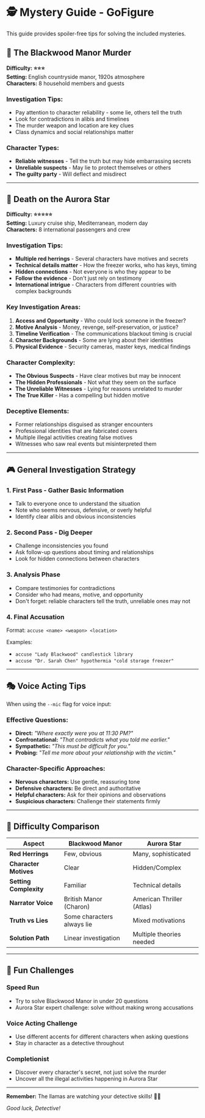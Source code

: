 # 🕵️ Mystery Guide - GoFigure

This guide provides spoiler-free tips for solving the included mysteries.

## 🏰 The Blackwood Manor Murder
**Difficulty: ⭐⭐⭐**  
**Setting:** English countryside manor, 1920s atmosphere  
**Characters:** 8 household members and guests  

### Investigation Tips:
- Pay attention to character reliability - some lie, others tell the truth
- Look for contradictions in alibis and timelines
- The murder weapon and location are key clues
- Class dynamics and social relationships matter

### Character Types:
- **Reliable witnesses** - Tell the truth but may hide embarrassing secrets
- **Unreliable suspects** - May lie to protect themselves or others
- **The guilty party** - Will deflect and misdirect

---

## 🚢 Death on the Aurora Star
**Difficulty: ⭐⭐⭐⭐⭐**  
**Setting:** Luxury cruise ship, Mediterranean, modern day  
**Characters:** 8 international passengers and crew  

### Investigation Tips:
- **Multiple red herrings** - Several characters have motives and secrets
- **Technical details matter** - How the freezer works, who has keys, timing
- **Hidden connections** - Not everyone is who they appear to be
- **Follow the evidence** - Don't just rely on testimony
- **International intrigue** - Characters from different countries with complex backgrounds

### Key Investigation Areas:
1. **Access and Opportunity** - Who could lock someone in the freezer?
2. **Motive Analysis** - Money, revenge, self-preservation, or justice?
3. **Timeline Verification** - The communications blackout timing is crucial
4. **Character Backgrounds** - Some are lying about their identities
5. **Physical Evidence** - Security cameras, master keys, medical findings

### Character Complexity:
- **The Obvious Suspects** - Have clear motives but may be innocent
- **The Hidden Professionals** - Not what they seem on the surface  
- **The Unreliable Witnesses** - Lying for reasons unrelated to murder
- **The True Killer** - Has a compelling but hidden motive

### Deceptive Elements:
- Former relationships disguised as stranger encounters
- Professional identities that are fabricated covers
- Multiple illegal activities creating false motives
- Witnesses who saw real events but misinterpreted them

---

## 🎮 General Investigation Strategy

### 1. **First Pass - Gather Basic Information**
- Talk to everyone once to understand the situation
- Note who seems nervous, defensive, or overly helpful
- Identify clear alibis and obvious inconsistencies

### 2. **Second Pass - Dig Deeper**  
- Challenge inconsistencies you found
- Ask follow-up questions about timing and relationships
- Look for hidden connections between characters

### 3. **Analysis Phase**
- Compare testimonies for contradictions
- Consider who had means, motive, and opportunity
- Don't forget: reliable characters tell the truth, unreliable ones may not

### 4. **Final Accusation**
Format: `accuse <name> <weapon> <location>`

Examples:
- `accuse "Lady Blackwood" candlestick library`
- `accuse "Dr. Sarah Chen" hypothermia "cold storage freezer"`

---

## 🎭 Voice Acting Tips

When using the `--mic` flag for voice input:

### Effective Questions:
- **Direct:** *"Where exactly were you at 11:30 PM?"*
- **Confrontational:** *"That contradicts what you told me earlier."*
- **Sympathetic:** *"This must be difficult for you."*
- **Probing:** *"Tell me more about your relationship with the victim."*

### Character-Specific Approaches:
- **Nervous characters:** Use gentle, reassuring tone
- **Defensive characters:** Be direct and authoritative  
- **Helpful characters:** Ask for their opinions and observations
- **Suspicious characters:** Challenge their statements firmly

---

## 🧩 Difficulty Comparison

| Aspect | Blackwood Manor | Aurora Star |
|--------|-----------------|-------------|
| **Red Herrings** | Few, obvious | Many, sophisticated |
| **Character Motives** | Clear | Hidden/Complex |
| **Setting Complexity** | Familiar | Technical details |
| **Narrator Voice** | British Manor (Charon) | American Thriller (Atlas) |
| **Truth vs Lies** | Some characters always lie | Mixed motivations |
| **Solution Path** | Linear investigation | Multiple theories needed |

---

## 🎪 Fun Challenges

### Speed Run
- Try to solve Blackwood Manor in under 20 questions
- Aurora Star expert challenge: solve without making wrong accusations

### Voice Acting Challenge
- Use different accents for different characters when asking questions
- Stay in character as a detective throughout

### Completionist  
- Discover every character's secret, not just solve the murder
- Uncover all the illegal activities happening in Aurora Star

---

**Remember:** The llamas are watching your detective skills! 🦙👀

*Good luck, Detective!*